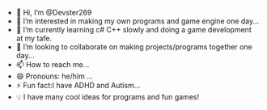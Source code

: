 - 👋 Hi, I’m @Devster269
- 👀 I’m interested in making my own programs and game engine one day...
- 🌱 I’m currently learning c# C++ slowly and doing a game development at my tafe.
- 💞️ I’m looking to collaborate on making projects/programs together one day...
- 📫 How to reach me...
- 😄 Pronouns: he/him ...
- ⚡ Fun fact:I have ADHD and Autism...
- 💡 I have many cool ideas for programs and fun games!
<!---
Devster269/Devster269 is a ✨ special ✨ repository because its `README.md` (this file) appears on your GitHub profile.
You can click the Preview link to take a look at your changes.
--->
